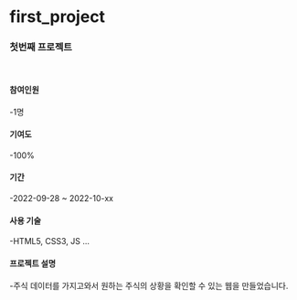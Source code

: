 # first_project 

<h3>첫번째 프로젝트</h3> <br>

<h4>참여인원</h4>

-1명<br>

<h4>기여도</h4>

-100%<br>

<h4>기간</h4> 

-2022-09-28 ~ 2022-10-xx<br>

<h4>사용 기술</h4>

-HTML5, CSS3, JS ...<br>

<h4>프로젝트 설명</h4>
-주식 데이터를 가지고와서 원하는 주식의 상황을 확인할 수 있는 웹을 만들었습니다. <br>